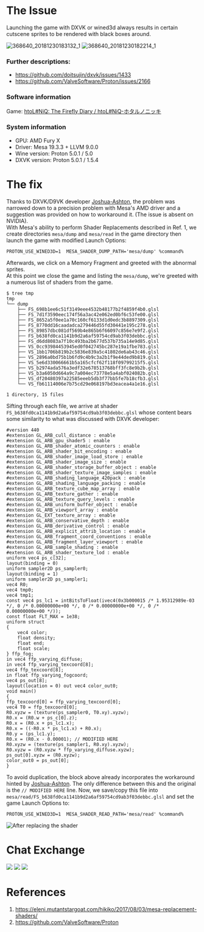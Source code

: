 # The Issue

Launching the game with DXVK or wined3d always results in certain cutscene sprites to be rendered with black boxes around.

![368640_20181230183132_1](https://user-images.githubusercontent.com/37741639/50550097-87ba3800-0c61-11e9-8bda-3c993340c2d1.png)
![368640_20181230182214_1](https://user-images.githubusercontent.com/37741639/50550099-8e48af80-0c61-11e9-8c03-1e79c2c618e8.png)

### Further descriptions:
- https://github.com/doitsujin/dxvk/issues/1433
- https://github.com/ValveSoftware/Proton/issues/2166

### Software information
Game: [htoL#NiQ: The Firefly Diary / htoL#NiQ-ホタルノニッキ](https://store.steampowered.com/app/368640/htoLNiQ_The_Firefly_Diary__htoLNiQ/)

### System information
- GPU: AMD Fury X
- Driver: Mesa 19.3.3 + LLVM 9.0.0
- Wine version: Proton 5.0.1 / 5.0
- DXVK version: Proton 5.0.1 / 1.5.4

# The fix
Thanks to DXVK/D9VK developer [Joshua-Ashton](https://github.com/Joshua-Ashton),
the problem was narrowed down to a precision problem with Mesa's AMD driver and a suggestion was provided on how to workaround it. (The issue is absent on NVIDIA).  
With Mesa's ability to perform Shader Replacements described in Ref. 1,
we create directories `mesa/dump` and `mesa/read` in the game directory then launch
the game with modified Launch Options:
```
PROTON_USE_WINED3D=1  MESA_SHADER_DUMP_PATH='mesa/dump' %command%
```
Afterwards, we click on a Memory Fragment and greeted with the abnormal sprites.  
At this point we close the game and listing the `mesa/dump`,
we're greeted with a numerous list of shaders from the game.
```
$ tree tmp
tmp
└── dump
    ├── FS_698b1ee6c51f3149eee4532b48177b2f4859f4b0.glsl
    ├── FS_7d1f3590eec174f56a3ac42e062ed0bf6c53fe00.glsl
    ├── FS_8652a5f0ee1a70c160cf6133d1d0edc3b8897309.glsl
    ├── FS_8770dd16caadadca279446d55fd30441e195c278.glsl
    ├── FS_89857dbc081df569b4e865b6f66097c856e7e9f2.glsl
    ├── FS_b638fd0ca1141b9d2a6af59754cd9ab3f03debbc.glsl
    ├── FS_d6dd8083a7f10c493ba2b677d537b735a14e9d85.glsl
    ├── VS_0cc93984453945ed0f042745bc287e19a1fbe783.glsl
    ├── VS_1bb1706b819b2c5836e839a5c41802de6ab43c46.glsl
    ├── VS_2896a0bd75b1b6fd9c4b9c3a2b1f9e44ded9b819.glsl
    ├── VS_5e6d330066661b5a165cfcf62f118f09799215f5.glsl
    ├── VS_b2974ada576a3edf32e678513768bff3fc8e9b2b.glsl
    ├── VS_b3a6050d664a9c7a004ec73778e5a4abf024082b.glsl
    ├── VS_df20480397a22585eeeb5db3f77bb5fe7b18cfb3.glsl
    └── VS_fb61114006e7b75cd29e068197bd3eacea4a1e16.glsl

1 directory, 15 files
```

Sifting through each file, we arrive at shader `FS_b638fd0ca1141b9d2a6af59754cd9ab3f03debbc.glsl`
whose content bears some similarity to what was discussed with DXVK developer:
```
#version 440
#extension GL_ARB_cull_distance : enable
#extension GL_ARB_gpu_shader5 : enable
#extension GL_ARB_shader_atomic_counters : enable
#extension GL_ARB_shader_bit_encoding : enable
#extension GL_ARB_shader_image_load_store : enable
#extension GL_ARB_shader_image_size : enable
#extension GL_ARB_shader_storage_buffer_object : enable
#extension GL_ARB_shader_texture_image_samples : enable
#extension GL_ARB_shading_language_420pack : enable
#extension GL_ARB_shading_language_packing : enable
#extension GL_ARB_texture_cube_map_array : enable
#extension GL_ARB_texture_gather : enable
#extension GL_ARB_texture_query_levels : enable
#extension GL_ARB_uniform_buffer_object : enable
#extension GL_ARB_viewport_array : enable
#extension GL_EXT_texture_array : enable
#extension GL_ARB_conservative_depth : enable
#extension GL_ARB_derivative_control : enable
#extension GL_ARB_explicit_attrib_location : enable
#extension GL_ARB_fragment_coord_conventions : enable
#extension GL_ARB_fragment_layer_viewport : enable
#extension GL_ARB_sample_shading : enable
#extension GL_ARB_shader_texture_lod : enable
uniform vec4 ps_c[32];
layout(binding = 0)
uniform sampler2D ps_sampler0;
layout(binding = 1)
uniform sampler2D ps_sampler1;
vec4 R0;
vec4 tmp0;
vec4 tmp1;
const vec4 ps_lc1 = intBitsToFloat(ivec4(0x3b000015 /* 1.95312989e-03 */, 0 /* 0.00000000e+00 */, 0 /* 0.00000000e+00 */, 0 /* 0.00000000e+00 */));
const float FLT_MAX = 1e38;
uniform struct
{
    vec4 color;
    float density;
    float end;
    float scale;
} ffp_fog;
in vec4 ffp_varying_diffuse;
in vec4 ffp_varying_texcoord[8];
vec4 ffp_texcoord[8];
in float ffp_varying_fogcoord;
vec4 ps_out[8];
layout(location = 0) out vec4 color_out0;
void main()
{
ffp_texcoord[0] = ffp_varying_texcoord[0];
vec4 T0 = ffp_texcoord[0];
R0.xyzw = (texture(ps_sampler0, T0.xy).xyzw);
R0.x = (R0.w + ps_c[0].z);
R0.x = (R0.x + ps_lc1.x);
R0.x = ((-R0.x * ps_lc1.x) + R0.x);
R0.y = (ps_lc1.y);
R0.x = (R0.x - 0.00001); // MODIFIED HERE
R0.xyzw = (texture(ps_sampler1, R0.xy).xyzw);
R0.xyzw = (R0.xyzw * ffp_varying_diffuse.xyzw);
ps_out[0].xyzw = (R0.xyzw);
color_out0 = ps_out[0];
}
```
To avoid duplication, the block above already incorporates the workaround hinted by [Joshua-Ashton](https://github.com/Joshua-Ashton).
The only difference between this and the original is the `// MODIFIED HERE` line.
Now, we save/copy this file into `mesa/read/FS_b638fd0ca1141b9d2a6af59754cd9ab3f03debbc.glsl`
and set the game Launch Options to:
```
PROTON_USE_WINED3D=1  MESA_SHADER_READ_PATH='mesa/read' %command%
```
![After replacing the shader](pic/after.png)

# Chat Exchange
![](pic/disc/p1.png)
![](pic/disc/p2.png)
![](pic/disc/p3.png)

# References
1. <https://eleni.mutantstargoat.com/hikiko/2017/08/03/mesa-replacement-shaders/>
2. <https://github.com/ValveSoftware/Proton>
